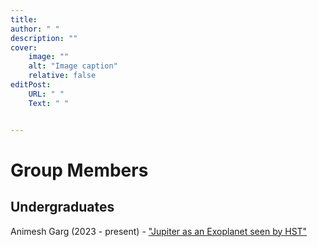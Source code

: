 ```yaml
---
title: 
author: " "
description: "" 
cover:
    image: ""
    alt: "Image caption"
    relative: false
editPost:
    URL: " "
    Text: " "


---
```

# Group Members

## Undergraduates

Animesh Garg (2023 - present) - <a href = "https://github.com/sanimesh2003/Garg-Miles-Jupiter">"Jupiter as an Exoplanet seen by HST"</a></p>



